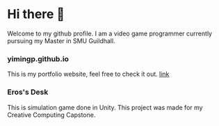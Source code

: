 # Hi there 👋
Welcome to my github profile. I am a video game programmer currently pursuing my Master in SMU Guildhall.

### yimingp.github.io
This is my portfolio website, feel free to check it out. [link](yimingp.github.io)

### Eros's Desk
This is simulation game done in Unity. This project was made for my Creative Computing Capstone. 

